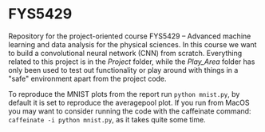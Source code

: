 # FYS5429

Repository for the project-oriented course FYS5429 – Advanced machine learning and data analysis for the physical sciences.
In this course we want to build a convolutional neural network (CNN) from scratch. Everything related to this project is in the *Project* folder, while the *Play_Area* folder has only been used to test out functionality or play around with things in a "safe" environment apart from the project code.

To reproduce the MNIST plots from the report run `python mnist.py`, by default it is set to reproduce the averagepool plot. If you run from MacOS you may want to consider running the code with the caffeinate command: `caffeinate -i python mnist.py`, as it takes quite some time.
